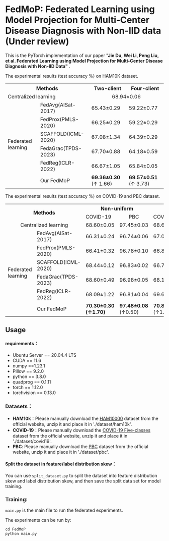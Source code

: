 # FedMoP: Federated Learning using Model Projection for Multi‑Center Disease Diagnosis with Non-IID data (Under review)

This is the PyTorch implementation of our paper **"Jie Du, Wei Li, Peng Liu, et al. Federated Learning using Model Projection for Multi-Center Disease Diagnosis with Non-IID Data"** . 

The experimental  results (test accuracy %) on HAM10K dataset.

<table>
    <tr>
        <th colspan="2">Methods</th><th>Two-client</th><th>Four-client </th>
    </tr>
  <tr>
    <td colspan="2">Centralized learning</td><td colspan="2" align="center">68.94±0.06</td>
  </tr>
    <tr>
        <td rowspan="6">Federated learning </td><td>FedAvg(AISat-2017)</td><td >65.43±0.29 </td><td>59.22±0.77</td>
    </tr>
    <tr>
        <td>FedProx(PMLS-2020)</td></td><td>66.25±0.29</td><td>59.22±0.29</td>
    </tr>
    <tr>
        <td>SCAFFOLD(ICML-2020)</td></td><td>67.08±1.34</td><td>64.39±0.29</td>
    </tr>
    <tr>
        <td>FedaGrac(TPDS-2023)</td></td><td>67.70±0.88</td><td>64.18±0.59</td>
    </tr>
    <tr>
        <td>FedReg(ICLR-2022)</td></td><td>66.67±1.05</td><td>65.84±0.05</td>
    </tr>
    <tr>
        <td>Our FedMoP</td></td><td><b>69.36±0.30</b> (↑ 1.66)</td><td><b>69.57±0.51</b> (↑ 3.73)</td>
    </tr>
   
</table>

The experimental results (test accuracy %) on COVID-19 and PBC dataset.

<table>
        <tr>
            <th colspan="2" rowspan="2">Methods</th><th colspan="2">Non-uniform</th><th colspan="2">One-class </th>
        </tr>
        <tr>
            <td>COVID-19</td><td align="center">PBC</td><td>COVID-19</td><td align="center">PBC</td>
        </tr>
        <tr>
            <td colspan="2" align="center">Centralized learning</td><td colspan="1">68.60±0.05</td><td colspan="1">97.45±0.03</td><td colspan="1">68.60±0.05</td><td colspan="1">97.45±0.03</td>
        </tr>
            <tr>
                <td rowspan="6">Federated learning </td><td>FedAvg(AISat-2017)</td><td >66.31±0.24</td><td>96.74±0.06</td><td>67.05±0.16</td><td>87.22±0.29</td>
            </tr>
            <tr>
                <td>FedProx(PMLS-2020)</td></td><td>66.41±0.32</td><td>96.78±0.10</td><td>66.89±0.32</td><td>87.88±0.15</td>
            </tr>
            <tr>
                <td>SCAFFOLD(ICML-2020)</td></td><td>68.44±0.12</td><td>96.83±0.02</td><td>66.76±0.65</td><td>69.79±0.51</td>
            </tr>
            <tr>
                <td>FedaGrac(TPDS-2023)</td></td><td>68.60±0.49</td><td>96.98±0.05</td><td>68.18±0.25</td><td>88.80±0.16</td>
            </tr>
            <tr>
                <td>FedReg(ICLR-2022)</td></td><td>68.09±1.22</td><td>96.81±0.04</td><td>69.66±0.62</td><td>91.93±0.36</td>
            </tr>
            <tr>
                <td>Our FedMoP</td></td><td><b><b>70.30±0.30</b> (↑1.70)</td><td><b>97.48±0.08</b> (↑0.50)</td><td><b>70.88±0.40</b> (↑1.22)</td><td><b>97.24±0.07</b> (↑5.31)</td>
            </tr>
    
</table>



## Usage

#### requirements：
- Ubuntu Server == 20.04.4 LTS
- CUDA == 11.6
- numpy ==1.23.1
- Pillow == 9.2.0
- python == 3.8.0
- quadprog == 0.1.11
- torch == 1.12.0
- torchvision == 0.13.0

### Datasets：

- **HAM10k**：Please manually download the [HAM10000](https://dataverse.harvard.edu/dataset.xhtml?persistentId=doi:10.7910/DVN/DBW86T) dataset from the official website, unzip it and place it in './dataset/ham10k'.
- **COVID-19**：Please manually download the [COVID-19 Five-classes](https://www.kaggle.com/datasets/edoardovantaggiato/covid19-xray-two-proposed-databases?select=Datasets)  dataset from the official website, unzip it  and place it in './dataset/covid19'.
- **PBC**:  Please manually download the [PBC](https://data.mendeley.com/datasets/snkd93bnjr/1) dataset from the official website, unzip it  and place it in './dataset/pbc'.



#### Split the dataset in feature/label distribution skew：

You can use `split_dataset.py`  to split the dataset into feature distribution skew and label distribution skew, and then save the split data set for model training.


### Training:

`main.py` is the main file to run the federated experiments.

The experiments can be run by:

```
cd FedMoP
python main.py
```


